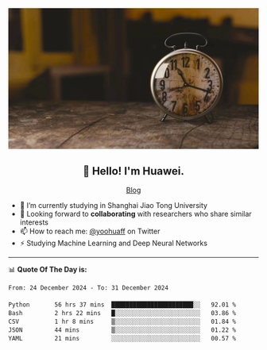 <div align="center">
  <a href="https://github.com/JHW5981">
    <img src="./assets/background.jpg">
  </a>
</div>

<h2 align="center">👋 Hello! I'm Huawei.</h2>
<p align="center">
  <a href="https://blog.csdn.net/Edward__J?spm=1000.2115.3001.5343">Blog</a>
</p>


- 🔭 I’m currently studying in Shanghai Jiao Tong University
- 💬 Looking forward to **collaborating** with researchers who share similar interests
- 📫 How to reach me: [@yoohuaff](https://twitter.com/yoohuaff) on Twitter
- ⚡ Studying Machine Learning and Deep Neural Networks

-------
📊 **Quote Of The Day is:**
<!--START_SECTION:waka-->

```txt
From: 24 December 2024 - To: 31 December 2024

Python       56 hrs 37 mins  ███████████████████████░░   92.01 %
Bash         2 hrs 22 mins   █░░░░░░░░░░░░░░░░░░░░░░░░   03.86 %
CSV          1 hr 8 mins     ▒░░░░░░░░░░░░░░░░░░░░░░░░   01.84 %
JSON         44 mins         ▒░░░░░░░░░░░░░░░░░░░░░░░░   01.22 %
YAML         21 mins         ░░░░░░░░░░░░░░░░░░░░░░░░░   00.57 %
```

<!--END_SECTION:waka-->

